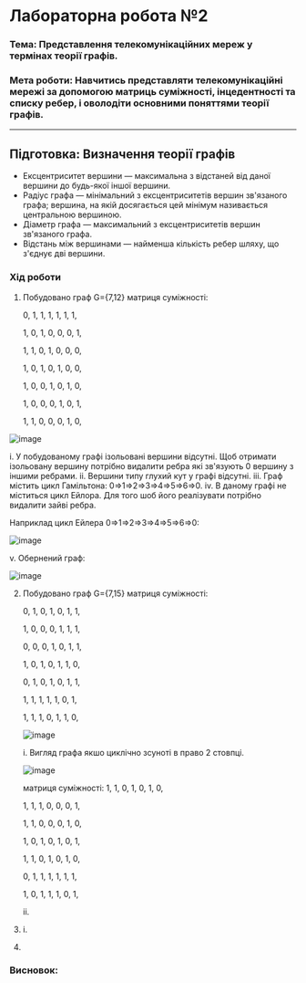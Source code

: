 # Лабораторна робота №2
### Тема: Представлення телекомунікаційних мереж у термінах теорії графів.
### Мета роботи: Навчитись представляти телекомунікаційні мережі за допомогою матриць суміжності, інцедентності та списку ребер, і оволодіти основними поняттями теорії графів.
>
>
---
## Підготовка: Визначення теорії графів
- Ексцентриситет вершини — максимальна з відстаней від даної вершини до будь-якої іншої вершини.
- Радіус графа — мінімальний з ексцентриситетів вершин зв'язаного графа; вершина, на якій досягається цей мінімум називається центральною вершиною.
- Діаметр графа — максимальний з ексцентриситетів вершин зв'язаного графа.
- Відстань між вершинами — найменша кількість ребер шляху, що з'єднує дві вершини.


### Хід роботи
1. Побудовано граф G={7,12}
   матриця суміжності:

    0, 1, 1, 1, 1, 1, 1, 
    
    1, 0, 1, 0, 0, 0, 1, 
    
    1, 1, 0, 1, 0, 0, 0,
    
    1, 0, 1, 0, 1, 0, 0, 
    
    1, 0, 0, 1, 0, 1, 0, 
    
    1, 0, 0, 0, 1, 0, 1, 
    
    1, 1, 0, 0, 0, 1, 0, 
    

![image](https://user-images.githubusercontent.com/79449241/118482947-18ecb500-b71e-11eb-89f6-eaa9c597da69.png)

  i. У побудованому графі ізольовані вершини відсутні. Щоб отримати ізольовану вершину потрібно видалити ребра які зв'язують 0 вершину з іншими ребрами.
  ii. Вершини типу глухий кут у графі відсутні.
  iii. Граф містить цикл Гамільтона: 0⇒1⇒2⇒3⇒4⇒5⇒6⇒0.
  iv. В даному графі не міститься цикл Ейлора. Для того шоб його реалізувати потрібно видалити зайві ребра.
  
  Наприклад цикл Ейлера 0⇒1⇒2⇒3⇒4⇒5⇒6⇒0:
  
  ![image](https://user-images.githubusercontent.com/79449241/118482583-9a901300-b71d-11eb-98ca-a521f710c49e.png)

  v. Обернений граф:
  
  ![image](https://user-images.githubusercontent.com/79449241/118483236-71bc4d80-b71e-11eb-9fa4-c26d51c72577.png)

2. Побудовано граф G={7,15}
   матриця суміжності:
   
   0, 1, 0, 1, 0, 1, 1, 
   
   1, 0, 0, 0, 1, 1, 1, 
   
   0, 0, 0, 1, 0, 1, 1, 
   
   1, 0, 1, 0, 1, 1, 0, 
   
   0, 1, 0, 1, 0, 1, 1, 
   
   1, 1, 1, 1, 1, 0, 1, 
   
   1, 1, 1, 0, 1, 1, 0, 
   
   ![image](https://user-images.githubusercontent.com/79449241/118484086-7fbe9e00-b71f-11eb-9343-792e2bf9caac.png)
   
   i. Вигляд графа якшо циклічно зсуноті в право 2 стовпці.
   
   ![image](https://user-images.githubusercontent.com/79449241/118485114-aa5d2680-b720-11eb-9f75-59a06fc1b026.png)

   
   матриця суміжності:
   1, 1, 0, 1, 0, 1, 0, 
   
   1, 1, 1, 0, 0, 0, 1,
   
   1, 1, 0, 0, 0, 1, 0, 
   
   1, 0, 1, 0, 1, 0, 1, 
   
   1, 1, 0, 1, 0, 1, 0, 
   
   0, 1, 1, 1, 1, 1, 1, 
   
   1, 0, 1, 1, 1, 0, 1,  
   
   ii.

3.
   i.
   
4.   
### Висновок:
